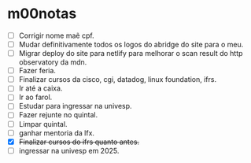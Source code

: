 # m00notas

- [ ] Corrigir nome maẽ cpf.
- [ ] Mudar definitivamente todos os logos do abridge do site para o meu.
- [ ] Migrar deploy do site para netlify para melhorar o scan result do http observatory da mdn.
- [ ] Fazer feria.
- [ ] Finalizar cursos da cisco, cgi, datadog, linux foundation, ifrs.
- [ ] Ir até a caixa.
- [ ] Ir ao farol.
- [ ] Estudar para ingressar na univesp.
- [ ] Fazer rejunte no quintal.
- [ ] Limpar quintal.
- [ ] ganhar mentoria da lfx.
- [X] ~~Finalizar cursos do ifrs quanto antes.~~
- [ ] ingressar na univesp em 2025.
